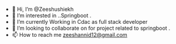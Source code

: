 - 👋 Hi, I’m @Zeeshushiekh
- 👀 I’m interested in ..Springboot .
- 🌱 I’m currently Working in Cdac as full stack developer
- 💞️ I’m looking to collaborate on for project related to springboot  .
- 📫 How to reach me zeeshannid12@gmail.com

<!---
Zeeshushiekh/Zeeshushiekh is a ✨ special ✨ repository because its `README.md` (this file) appears on your GitHub profile.
You can click the Preview link to take a look at your changes.
--->
